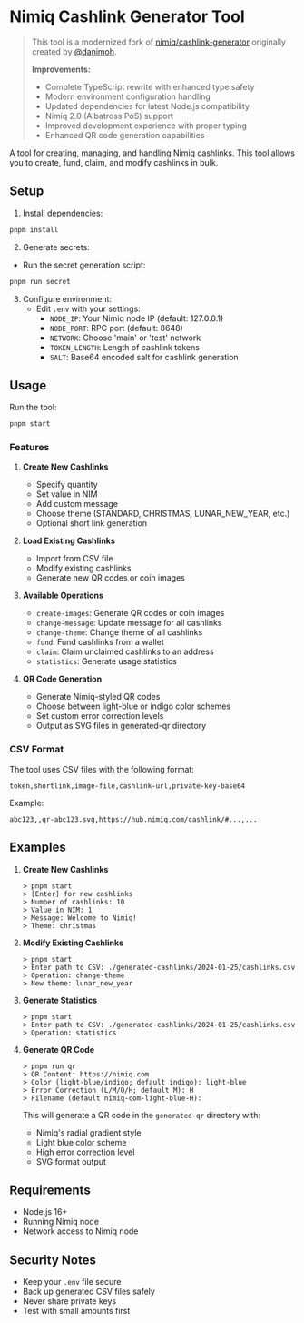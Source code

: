 # Nimiq Cashlink Generator Tool

> This tool is a modernized fork of [nimiq/cashlink-generator](https://github.com/nimiq/cashlink-generator) originally created by [@danimoh](https://github.com/danimoh). 
> 
> **Improvements:**
> - Complete TypeScript rewrite with enhanced type safety
> - Modern environment configuration handling
> - Updated dependencies for latest Node.js compatibility
> - Nimiq 2.0 (Albatross PoS) support
> - Improved development experience with proper typing
> - Enhanced QR code generation capabilities

A tool for creating, managing, and handling Nimiq cashlinks. This tool allows you to create, fund, claim, and modify cashlinks in bulk.

## Setup

1. Install dependencies:
```bash
pnpm install
```

2. Generate secrets:
- Run the secret generation script:
```bash
pnpm run secret
```

3. Configure environment:
   - Edit `.env` with your settings:
     - `NODE_IP`: Your Nimiq node IP (default: 127.0.0.1)
     - `NODE_PORT`: RPC port (default: 8648)
     - `NETWORK`: Choose 'main' or 'test' network
     - `TOKEN_LENGTH`: Length of cashlink tokens
     - `SALT`: Base64 encoded salt for cashlink generation


## Usage

Run the tool:
```bash
pnpm start
```

### Features

1. **Create New Cashlinks**
   - Specify quantity
   - Set value in NIM
   - Add custom message
   - Choose theme (STANDARD, CHRISTMAS, LUNAR_NEW_YEAR, etc.)
   - Optional short link generation

2. **Load Existing Cashlinks**
   - Import from CSV file
   - Modify existing cashlinks
   - Generate new QR codes or coin images

3. **Available Operations**
   - `create-images`: Generate QR codes or coin images
   - `change-message`: Update message for all cashlinks
   - `change-theme`: Change theme of all cashlinks
   - `fund`: Fund cashlinks from a wallet
   - `claim`: Claim unclaimed cashlinks to an address
   - `statistics`: Generate usage statistics

4. **QR Code Generation**
   - Generate Nimiq-styled QR codes
   - Choose between light-blue or indigo color schemes
   - Set custom error correction levels
   - Output as SVG files in generated-qr directory

### CSV Format

The tool uses CSV files with the following format:
```
token,shortlink,image-file,cashlink-url,private-key-base64
```

Example:
```
abc123,,qr-abc123.svg,https://hub.nimiq.com/cashlink/#...,...
```

## Examples

1. **Create New Cashlinks**
   ```
   > pnpm start
   > [Enter] for new cashlinks
   > Number of cashlinks: 10
   > Value in NIM: 1
   > Message: Welcome to Nimiq!
   > Theme: christmas
   ```

2. **Modify Existing Cashlinks**
   ```
   > pnpm start
   > Enter path to CSV: ./generated-cashlinks/2024-01-25/cashlinks.csv
   > Operation: change-theme
   > New theme: lunar_new_year
   ```

3. **Generate Statistics**
   ```
   > pnpm start
   > Enter path to CSV: ./generated-cashlinks/2024-01-25/cashlinks.csv
   > Operation: statistics
   ```

4. **Generate QR Code**
   ```
   > pnpm run qr
   > QR Content: https://nimiq.com
   > Color (light-blue/indigo; default indigo): light-blue
   > Error Correction (L/M/Q/H; default M): H
   > Filename (default nimiq-com-light-blue-H):
   ```

   This will generate a QR code in the `generated-qr` directory with:
   - Nimiq's radial gradient style
   - Light blue color scheme
   - High error correction level
   - SVG format output

## Requirements

- Node.js 16+
- Running Nimiq node
- Network access to Nimiq node

## Security Notes

- Keep your `.env` file secure
- Back up generated CSV files safely
- Never share private keys
- Test with small amounts first